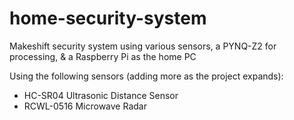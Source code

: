 # home-security-system
Makeshift security system using various sensors, a PYNQ-Z2 for processing, &amp; a Raspberry Pi as the home PC

Using the following sensors (adding more as the project expands):
- HC-SR04 Ultrasonic Distance Sensor
- RCWL-0516 Microwave Radar